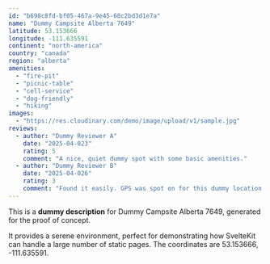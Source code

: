 ```yaml
---
id: "b698c8fd-bf05-467a-9e45-60c2bd3d1e7a"
name: "Dummy Campsite Alberta 7649"
latitude: 53.153666
longitude: -111.635591
continent: "north-america"
country: "canada"
region: "alberta"
amenities:
  - "fire-pit"
  - "picnic-table"
  - "cell-service"
  - "dog-friendly"
  - "hiking"
images:
  - "https://res.cloudinary.com/demo/image/upload/v1/sample.jpg"
reviews:
  - author: "Dummy Reviewer A"
    date: "2025-04-023"
    rating: 5
    comment: "A nice, quiet dummy spot with some basic amenities."
  - author: "Dummy Reviewer B"
    date: "2025-04-026"
    rating: 3
    comment: "Found it easily. GPS was spot on for this dummy location."
---
```


This is a **dummy description** for Dummy Campsite Alberta 7649, generated for the proof of concept.

It provides a serene environment, perfect for demonstrating how SvelteKit can handle a large number of static pages. The coordinates are 53.153666, -111.635591.
